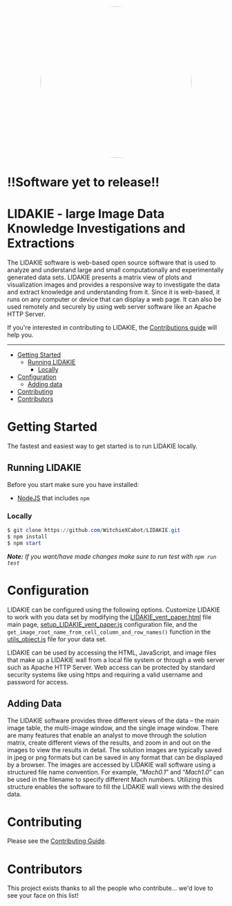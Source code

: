 <center>
<img src='https://cdn.discordapp.com/attachments/884545008869453834/1045049055341981856/LIDAKIE.png' style='border-radius: 50%;' width='350' height='350'/>
</center>

# !!Software yet to release!!
# LIDAKIE - large Image Data Knowledge Investigations and Extractions

The LIDAKIE software is web-based open source software that is used to analyze and understand large and small computationally and experimentally generated data sets. LIDAKIE presents a matrix view of plots and visualization images and provides a responsive way to investigate the data and extract knowledge and understanding from it. Since it is web-based, it runs on any computer or device that can display a web page. It can also be used remotely and securely by using web server software like an Apache HTTP Server.

If you're interested in contributing to LIDAKIE, the [Contributions guide](CONTRIBUTING.md) will help you.

---

- [Getting Started](#getting-started)
  - [Running LIDAKIE](#running-lidakie)
    - [Locally](#locally)
- [Configuration](#configuration)
  - [Adding data](#adding-data)
- [Contributing](#contributing)
- [Contributors](#contributors)

# Getting Started

The fastest and easiest way to get started is to run LIDAKIE locally.

## Running LIDAKIE

Before you start make sure you have installed:

- [NodeJS](https://www.npmjs.com/) that includes `npm`

### Locally

```powershell
$ git clone https://github.com/WitchieXCabot/LIDAKIE.git
$ npm install
$ npm start
```
***Note:*** *If you want/have made changes make sure to run test with* *`npm run test`*

# Configuration

LIDAKIE can be configured using the following options.       Customize LIDAKIE to work with you data set by modifying the <a href="https://github.com/WitchieXCabot/LIDAKIE/blob/gh-pages/LIDAKIE/LIDAKIE_vent_paper.html">LIDAKIE_vent_paper.html</a> file main page, <a href="https://github.com/WitchieXCabot/LIDAKIE/blob/gh-pages/LIDAKIE/setup_LIDAKIE_vent_paper.js">setup_LIDAKIE_vent_paper.js</a> configuration file, and the <code>get_image_root_name_from_cell_column_and_row_names()</code> function in the <a href="https://github.com/WitchieXCabot/LIDAKIE/blob/gh-pages/LIDAKIE/utils_object.js">utils_object.js</a> file for your data set.

LIDAKIE can be used by accessing the HTML, JavaScript, and image files that make up a LIDAKIE wall from a local file system or through a web server such as Apache HTTP Server. Web access can be protected by standard security systems like using https and requiring a valid username and password for access.

## Adding Data

The LIDAKIE software provides three different views of the data – the main image table, the multi-image window, and the single image window. There are many features that enable an analyst to move through the solution matrix, create different views of the results, and zoom in and out on the images to view the results in detail. The solution images are typically saved in jpeg or png formats but can be saved in any format that can be displayed by a browser. The images are accessed by LIDAKIE wall software using a structured file name convention. For example, “_Mach0.1_” and “_Mach1.0_” can be used in the filename to specify different Mach numbers. Utilizing this structure enables the software to fill the LIDAKIE wall views with the desired data. 

# Contributing
Please see the [Contributing Guide](CONTRIBUTING.md).
# Contributors
This project exists thanks to all the people who contribute... we'd love to see your face on this list!